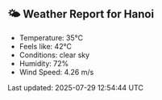 <!-- WEATHER-START -->
## 🌤 Weather Report for Hanoi

- Temperature: 35°C
- Feels like: 42°C
- Conditions: clear sky
- Humidity: 72%
- Wind Speed: 4.26 m/s

Last updated: 2025-07-29 12:54:44 UTC
<!-- WEATHER-END -->

